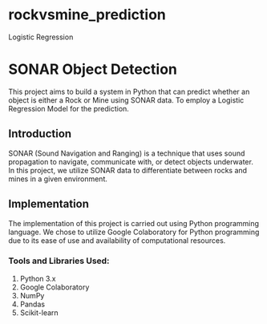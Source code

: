 # rockvsmine_prediction
Logistic Regression

<h1>SONAR Object Detection</h1>
<p>
  This project aims to build a system in Python that can predict whether an object is either a Rock or Mine using SONAR data. To employ a Logistic Regression Model for the prediction.
</p>


<h2>Introduction</h2>
<p>SONAR (Sound Navigation and Ranging) is a technique that uses sound propagation to navigate, communicate with, or detect objects underwater. In this project, we utilize SONAR data to differentiate between rocks and mines in a given environment.</p>

<h2>Implementation</h2>

<p>
The implementation of this project is carried out using Python programming language. We chose to utilize Google Colaboratory for Python programming due to its ease of use and availability of computational resources.
  
</p>

<h3>
Tools and Libraries Used:</h3>
<ol>
<li>Python 3.x</li>
<li>Google Colaboratory</li>
<li>NumPy</li>
<li>Pandas</li>
<li>Scikit-learn</li>
</ol>
